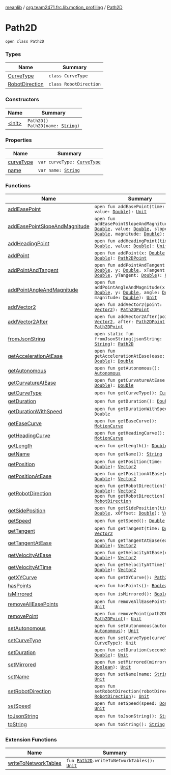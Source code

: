 [meanlib](../../index.md) / [org.team2471.frc.lib.motion_profiling](../index.md) / [Path2D](./index.md)

# Path2D

`open class Path2D`

### Types

| Name | Summary |
|---|---|
| [CurveType](-curve-type/index.md) | `class CurveType` |
| [RobotDirection](-robot-direction/index.md) | `class RobotDirection` |

### Constructors

| Name | Summary |
|---|---|
| [&lt;init&gt;](-init-.md) | `Path2D()`<br>`Path2D(name: `[`String`](https://kotlinlang.org/api/latest/jvm/stdlib/kotlin/-string/index.html)`)` |

### Properties

| Name | Summary |
|---|---|
| [curveType](curve-type.md) | `var curveType: `[`CurveType`](-curve-type/index.md) |
| [name](name.md) | `var name: `[`String`](https://kotlinlang.org/api/latest/jvm/stdlib/kotlin/-string/index.html) |

### Functions

| Name | Summary |
|---|---|
| [addEasePoint](add-ease-point.md) | `open fun addEasePoint(time: `[`Double`](https://kotlinlang.org/api/latest/jvm/stdlib/kotlin/-double/index.html)`, value: `[`Double`](https://kotlinlang.org/api/latest/jvm/stdlib/kotlin/-double/index.html)`): `[`Unit`](https://kotlinlang.org/api/latest/jvm/stdlib/kotlin/-unit/index.html) |
| [addEasePointSlopeAndMagnitude](add-ease-point-slope-and-magnitude.md) | `open fun addEasePointSlopeAndMagnitude(time: `[`Double`](https://kotlinlang.org/api/latest/jvm/stdlib/kotlin/-double/index.html)`, value: `[`Double`](https://kotlinlang.org/api/latest/jvm/stdlib/kotlin/-double/index.html)`, slope: `[`Double`](https://kotlinlang.org/api/latest/jvm/stdlib/kotlin/-double/index.html)`, magnitude: `[`Double`](https://kotlinlang.org/api/latest/jvm/stdlib/kotlin/-double/index.html)`): `[`Unit`](https://kotlinlang.org/api/latest/jvm/stdlib/kotlin/-unit/index.html) |
| [addHeadingPoint](add-heading-point.md) | `open fun addHeadingPoint(time: `[`Double`](https://kotlinlang.org/api/latest/jvm/stdlib/kotlin/-double/index.html)`, value: `[`Double`](https://kotlinlang.org/api/latest/jvm/stdlib/kotlin/-double/index.html)`): `[`Unit`](https://kotlinlang.org/api/latest/jvm/stdlib/kotlin/-unit/index.html) |
| [addPoint](add-point.md) | `open fun addPoint(x: `[`Double`](https://kotlinlang.org/api/latest/jvm/stdlib/kotlin/-double/index.html)`, y: `[`Double`](https://kotlinlang.org/api/latest/jvm/stdlib/kotlin/-double/index.html)`): `[`Path2DPoint`](../-path2-d-point/index.md) |
| [addPointAndTangent](add-point-and-tangent.md) | `open fun addPointAndTangent(x: `[`Double`](https://kotlinlang.org/api/latest/jvm/stdlib/kotlin/-double/index.html)`, y: `[`Double`](https://kotlinlang.org/api/latest/jvm/stdlib/kotlin/-double/index.html)`, xTangent: `[`Double`](https://kotlinlang.org/api/latest/jvm/stdlib/kotlin/-double/index.html)`, yTangent: `[`Double`](https://kotlinlang.org/api/latest/jvm/stdlib/kotlin/-double/index.html)`): `[`Unit`](https://kotlinlang.org/api/latest/jvm/stdlib/kotlin/-unit/index.html) |
| [addPointAngleAndMagnitude](add-point-angle-and-magnitude.md) | `open fun addPointAngleAndMagnitude(x: `[`Double`](https://kotlinlang.org/api/latest/jvm/stdlib/kotlin/-double/index.html)`, y: `[`Double`](https://kotlinlang.org/api/latest/jvm/stdlib/kotlin/-double/index.html)`, angle: `[`Double`](https://kotlinlang.org/api/latest/jvm/stdlib/kotlin/-double/index.html)`, magnitude: `[`Double`](https://kotlinlang.org/api/latest/jvm/stdlib/kotlin/-double/index.html)`): `[`Unit`](https://kotlinlang.org/api/latest/jvm/stdlib/kotlin/-unit/index.html) |
| [addVector2](add-vector2.md) | `open fun addVector2(point: `[`Vector2`](../../org.team2471.frc.lib.math/-vector2/index.md)`): `[`Path2DPoint`](../-path2-d-point/index.md) |
| [addVector2After](add-vector2-after.md) | `open fun addVector2After(point: `[`Vector2`](../../org.team2471.frc.lib.math/-vector2/index.md)`, after: `[`Path2DPoint`](../-path2-d-point/index.md)`): `[`Path2DPoint`](../-path2-d-point/index.md) |
| [fromJsonString](from-json-string.md) | `open static fun fromJsonString(jsonString: `[`String`](https://kotlinlang.org/api/latest/jvm/stdlib/kotlin/-string/index.html)`): `[`Path2D`](./index.md) |
| [getAccelerationAtEase](get-acceleration-at-ease.md) | `open fun getAccelerationAtEase(ease: `[`Double`](https://kotlinlang.org/api/latest/jvm/stdlib/kotlin/-double/index.html)`): `[`Double`](https://kotlinlang.org/api/latest/jvm/stdlib/kotlin/-double/index.html) |
| [getAutonomous](get-autonomous.md) | `open fun getAutonomous(): `[`Autonomous`](../-autonomous/index.md) |
| [getCurvatureAtEase](get-curvature-at-ease.md) | `open fun getCurvatureAtEase(ease: `[`Double`](https://kotlinlang.org/api/latest/jvm/stdlib/kotlin/-double/index.html)`): `[`Double`](https://kotlinlang.org/api/latest/jvm/stdlib/kotlin/-double/index.html) |
| [getCurveType](get-curve-type.md) | `open fun getCurveType(): `[`CurveType`](-curve-type/index.md) |
| [getDuration](get-duration.md) | `open fun getDuration(): `[`Double`](https://kotlinlang.org/api/latest/jvm/stdlib/kotlin/-double/index.html) |
| [getDurationWithSpeed](get-duration-with-speed.md) | `open fun getDurationWithSpeed(): `[`Double`](https://kotlinlang.org/api/latest/jvm/stdlib/kotlin/-double/index.html) |
| [getEaseCurve](get-ease-curve.md) | `open fun getEaseCurve(): `[`MotionCurve`](../-motion-curve/index.md) |
| [getHeadingCurve](get-heading-curve.md) | `open fun getHeadingCurve(): `[`MotionCurve`](../-motion-curve/index.md) |
| [getLength](get-length.md) | `open fun getLength(): `[`Double`](https://kotlinlang.org/api/latest/jvm/stdlib/kotlin/-double/index.html) |
| [getName](get-name.md) | `open fun getName(): `[`String`](https://kotlinlang.org/api/latest/jvm/stdlib/kotlin/-string/index.html) |
| [getPosition](get-position.md) | `open fun getPosition(time: `[`Double`](https://kotlinlang.org/api/latest/jvm/stdlib/kotlin/-double/index.html)`): `[`Vector2`](../../org.team2471.frc.lib.math/-vector2/index.md) |
| [getPositionAtEase](get-position-at-ease.md) | `open fun getPositionAtEase(ease: `[`Double`](https://kotlinlang.org/api/latest/jvm/stdlib/kotlin/-double/index.html)`): `[`Vector2`](../../org.team2471.frc.lib.math/-vector2/index.md) |
| [getRobotDirection](get-robot-direction.md) | `open fun getRobotDirection(time: `[`Double`](https://kotlinlang.org/api/latest/jvm/stdlib/kotlin/-double/index.html)`): `[`Vector2`](../../org.team2471.frc.lib.math/-vector2/index.md)<br>`open fun getRobotDirection(): `[`RobotDirection`](-robot-direction/index.md) |
| [getSidePosition](get-side-position.md) | `open fun getSidePosition(time: `[`Double`](https://kotlinlang.org/api/latest/jvm/stdlib/kotlin/-double/index.html)`, xOffset: `[`Double`](https://kotlinlang.org/api/latest/jvm/stdlib/kotlin/-double/index.html)`): `[`Vector2`](../../org.team2471.frc.lib.math/-vector2/index.md) |
| [getSpeed](get-speed.md) | `open fun getSpeed(): `[`Double`](https://kotlinlang.org/api/latest/jvm/stdlib/kotlin/-double/index.html) |
| [getTangent](get-tangent.md) | `open fun getTangent(time: `[`Double`](https://kotlinlang.org/api/latest/jvm/stdlib/kotlin/-double/index.html)`): `[`Vector2`](../../org.team2471.frc.lib.math/-vector2/index.md) |
| [getTangentAtEase](get-tangent-at-ease.md) | `open fun getTangentAtEase(ease: `[`Double`](https://kotlinlang.org/api/latest/jvm/stdlib/kotlin/-double/index.html)`): `[`Vector2`](../../org.team2471.frc.lib.math/-vector2/index.md) |
| [getVelocityAtEase](get-velocity-at-ease.md) | `open fun getVelocityAtEase(ease: `[`Double`](https://kotlinlang.org/api/latest/jvm/stdlib/kotlin/-double/index.html)`): `[`Vector2`](../../org.team2471.frc.lib.math/-vector2/index.md) |
| [getVelocityAtTime](get-velocity-at-time.md) | `open fun getVelocityAtTime(time: `[`Double`](https://kotlinlang.org/api/latest/jvm/stdlib/kotlin/-double/index.html)`): `[`Vector2`](../../org.team2471.frc.lib.math/-vector2/index.md) |
| [getXYCurve](get-x-y-curve.md) | `open fun getXYCurve(): `[`Path2DCurve`](../-path2-d-curve/index.md) |
| [hasPoints](has-points.md) | `open fun hasPoints(): `[`Boolean`](https://kotlinlang.org/api/latest/jvm/stdlib/kotlin/-boolean/index.html) |
| [isMirrored](is-mirrored.md) | `open fun isMirrored(): `[`Boolean`](https://kotlinlang.org/api/latest/jvm/stdlib/kotlin/-boolean/index.html) |
| [removeAllEasePoints](remove-all-ease-points.md) | `open fun removeAllEasePoints(): `[`Unit`](https://kotlinlang.org/api/latest/jvm/stdlib/kotlin/-unit/index.html) |
| [removePoint](remove-point.md) | `open fun removePoint(path2DPoint: `[`Path2DPoint`](../-path2-d-point/index.md)`): `[`Unit`](https://kotlinlang.org/api/latest/jvm/stdlib/kotlin/-unit/index.html) |
| [setAutonomous](set-autonomous.md) | `open fun setAutonomous(autonomous: `[`Autonomous`](../-autonomous/index.md)`): `[`Unit`](https://kotlinlang.org/api/latest/jvm/stdlib/kotlin/-unit/index.html) |
| [setCurveType](set-curve-type.md) | `open fun setCurveType(curveType: `[`CurveType`](-curve-type/index.md)`): `[`Unit`](https://kotlinlang.org/api/latest/jvm/stdlib/kotlin/-unit/index.html) |
| [setDuration](set-duration.md) | `open fun setDuration(seconds: `[`Double`](https://kotlinlang.org/api/latest/jvm/stdlib/kotlin/-double/index.html)`): `[`Unit`](https://kotlinlang.org/api/latest/jvm/stdlib/kotlin/-unit/index.html) |
| [setMirrored](set-mirrored.md) | `open fun setMirrored(mirrored: `[`Boolean`](https://kotlinlang.org/api/latest/jvm/stdlib/kotlin/-boolean/index.html)`): `[`Unit`](https://kotlinlang.org/api/latest/jvm/stdlib/kotlin/-unit/index.html) |
| [setName](set-name.md) | `open fun setName(name: `[`String`](https://kotlinlang.org/api/latest/jvm/stdlib/kotlin/-string/index.html)`): `[`Unit`](https://kotlinlang.org/api/latest/jvm/stdlib/kotlin/-unit/index.html) |
| [setRobotDirection](set-robot-direction.md) | `open fun setRobotDirection(robotDirection: `[`RobotDirection`](-robot-direction/index.md)`): `[`Unit`](https://kotlinlang.org/api/latest/jvm/stdlib/kotlin/-unit/index.html) |
| [setSpeed](set-speed.md) | `open fun setSpeed(speed: `[`Double`](https://kotlinlang.org/api/latest/jvm/stdlib/kotlin/-double/index.html)`): `[`Unit`](https://kotlinlang.org/api/latest/jvm/stdlib/kotlin/-unit/index.html) |
| [toJsonString](to-json-string.md) | `open fun toJsonString(): `[`String`](https://kotlinlang.org/api/latest/jvm/stdlib/kotlin/-string/index.html) |
| [toString](to-string.md) | `open fun toString(): `[`String`](https://kotlinlang.org/api/latest/jvm/stdlib/kotlin/-string/index.html) |

### Extension Functions

| Name | Summary |
|---|---|
| [writeToNetworkTables](../write-to-network-tables.md) | `fun `[`Path2D`](./index.md)`.writeToNetworkTables(): `[`Unit`](https://kotlinlang.org/api/latest/jvm/stdlib/kotlin/-unit/index.html) |
